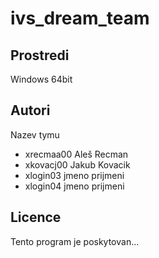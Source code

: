 # ivs_dream_team
Prostredi
---------
Windows 64bit

Autori
------

Nazev tymu
- xrecmaa00 Aleš Recman 
- xkovacj00 Jakub Kovacik 
- xlogin03 jmeno prijmeni 
- xlogin04 jmeno prijmeni 

Licence
-------

Tento program je poskytovan...
